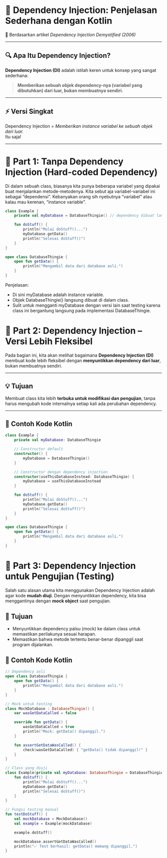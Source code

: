 # 🧩 Dependency Injection: Penjelasan Sederhana dengan Kotlin

📅 Berdasarkan artikel *Dependency Injection Demystified (2006)*  

---

## 🔍 Apa Itu Dependency Injection?

**Dependency Injection (DI)** adalah istilah keren untuk konsep yang sangat sederhana:

> **Memberikan sebuah objek dependency-nya (variabel yang dibutuhkan) dari luar, bukan membuatnya sendiri.**

---

## ⚡ Versi Singkat

Dependency Injection = *Memberikan instance variabel ke sebuah objek dari luar.*  
Itu saja!

---

# 🧩 Part 1: Tanpa Dependency Injection (Hard-coded Dependency)

Di dalam sebuah class, biasanya kita punya beberapa variabel yang dipakai buat menjalankan metode-metodenya. Kita sebut aja variabel-variabel ini sebagai “dependensi”. Kebanyakan orang sih nyebutnya “variabel” atau kalau mau kerenan, “instance variable”.

```kotlin
class Example {
    private val myDatabase = DatabaseThingie() // dependency dibuat langsung di dalam class

    fun doStuff() {
        println("Mulai doStuff()...")
        myDatabase.getData()
        println("Selesai doStuff()")
    }
}

open class DatabaseThingie {
    open fun getData() {
        println("Mengambil data dari database asli.")
    }
}
```
Penjelasan:

- Di sini myDatabase adalah instance variable.
- Objek DatabaseThingie() langsung dibuat di dalam class.
- Sulit untuk mengganti myDatabase dengan versi lain saat testing karena class ini bergantung langsung pada implementasi DatabaseThingie.

# 🧩 Part 2: Dependency Injection – Versi Lebih Fleksibel

Pada bagian ini, kita akan melihat bagaimana **Dependency Injection (DI)** membuat kode lebih fleksibel dengan **menyuntikkan dependency dari luar**, bukan membuatnya sendiri.

---

## 💡 Tujuan

Membuat class kita lebih **terbuka untuk modifikasi dan pengujian**, tanpa harus mengubah kode internalnya setiap kali ada perubahan dependency.

---

## 🧱 Contoh Kode Kotlin

```kotlin
class Example {
    private val myDatabase: DatabaseThingie

    // Constructor default
    constructor() {
        myDatabase = DatabaseThingie()
    }

    // Constructor dengan dependency injection
    constructor(useThisDatabaseInstead: DatabaseThingie) {
        myDatabase = useThisDatabaseInstead
    }

    fun doStuff() {
        println("Mulai doStuff()...")
        myDatabase.getData()
        println("Selesai doStuff()")
    }
}

open class DatabaseThingie {
    open fun getData() {
        println("Mengambil data dari database asli.")
    }
}
```


# 🧪 Part 3: Dependency Injection untuk Pengujian (Testing)

Salah satu alasan utama kita menggunakan Dependency Injection adalah agar kode **mudah diuji**. Dengan menyuntikkan dependency, kita bisa menggantinya dengan **mock object** saat pengujian.


## 🎯 Tujuan

- Menyuntikkan dependency palsu (mock) ke dalam class untuk memastikan perilakunya sesuai harapan.
- Memastikan bahwa metode tertentu benar-benar dipanggil saat program dijalankan.


## 🧱 Contoh Kode Kotlin

```kotlin
// Dependency asli
open class DatabaseThingie {
    open fun getData() {
        println("Mengambil data dari database asli.")
    }
}

// Mock untuk testing
class MockDatabase : DatabaseThingie() {
    var wasGetDataCalled = false

    override fun getData() {
        wasGetDataCalled = true
        println("Mock: getData() dipanggil.")
    }

    fun assertGetDataWasCalled() {
        check(wasGetDataCalled) { "getData() tidak dipanggil!" }
    }
}

// Class yang diuji
class Example(private val myDatabase: DatabaseThingie = DatabaseThingie()) {
    fun doStuff() {
        println("Mulai doStuff()...")
        myDatabase.getData()
        println("Selesai doStuff()")
    }
}

// Fungsi testing manual
fun testDoStuff() {
    val mockDatabase = MockDatabase()
    val example = Example(mockDatabase)

    example.doStuff()

    mockDatabase.assertGetDataWasCalled()
    println("✅ Test berhasil: getData() memang dipanggil.")
}
```


